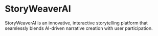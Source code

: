 # StoryWeaverAI
StoryWeaverAI is an innovative, interactive storytelling platform that seamlessly blends AI-driven narrative creation with user participation. 

